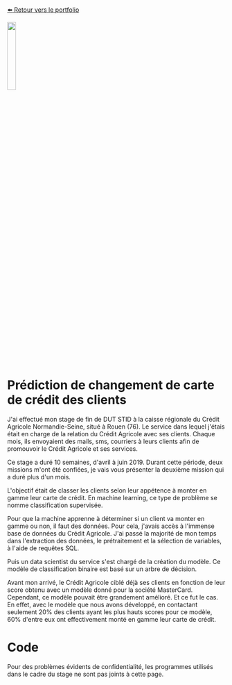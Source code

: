 [:arrow_left: Retour vers le portfolio](https://github.com/ThibaultLanthiez/Portfolio)

<img src="https://www.femmesetchallenges.fr/wp-content/uploads/2019/08/cans-sans-signature-recadre-300x240.png" width="20%" and height="20%"/>

# Prédiction de changement de carte de crédit des clients

J'ai effectué mon stage de fin de DUT STID à la caisse régionale du Crédit Agricole Normandie-Seine, situé à Rouen (76). Le service dans lequel j'étais était en charge de la relation du Crédit Agricole avec ses clients. Chaque mois, ils envoyaient des mails, sms, courriers à leurs clients afin de promouvoir le Crédit Agricole et ses services. 

Ce stage a duré 10 semaines, d'avril à juin 2019. Durant cette période, deux missions m'ont été confiées, je vais vous présenter la deuxième mission qui a duré plus d'un mois.

L'objectif était de classer les clients selon leur appétence à monter en gamme leur carte de crédit. En machine learning, ce type de problème se nomme classification supervisée. 

Pour que la machine apprenne à déterminer si un client va monter en gamme ou non, il faut des données. Pour cela, j'avais accès à l'immense base de données du Crédit Agricole. J'ai passé la majorité de mon temps dans l'extraction des données, le prétraitement et la sélection de variables, à l'aide de requêtes SQL. 

Puis un data scientist du service s'est chargé de la création du modèle. Ce modèle de classification binaire est basé sur un arbre de décision.

Avant mon arrivé, le Crédit Agricole ciblé déjà ses clients en fonction de leur score obtenu avec un modèle donné pour la société MasterCard. Cependant, ce modèle pouvait être grandement amélioré. Et ce fut le cas. En effet, avec le modèle que nous avons développé, en contactant seulement 20% des clients ayant les plus hauts scores pour ce modèle, 60% d'entre eux ont effectivement monté en gamme leur carte de crédit. 

# Code

Pour des problèmes évidents de confidentialité, les programmes utilisés dans le cadre du stage ne sont pas joints à cette page.  
